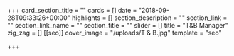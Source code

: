 +++
card_section_title = ""
cards = []
date = "2018-09-28T09:33:26+00:00"
highlights = []
section_description = ""
section_link = ""
section_link_name = ""
section_title = ""
slider = []
title = "T&B Manager"
zig_zag = []
[[seo]]
cover_image = "/uploads/T & B.jpg"
template = "seo"

+++
